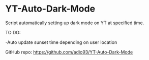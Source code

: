 # YT-Auto-Dark-Mode

Script automatically setting up dark mode on YT at specified time.

TO DO:

-Auto update sunset time depending on user location 

GitHub repo: https://github.com/adio93/YT-Auto-Dark-Mode
